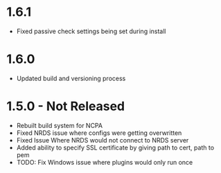 1.6.1
==================
- Fixed passive check settings being set during install

1.6.0
==================
- Updated build and versioning process


1.5.0 - Not Released
==================
- Rebuilt build system for NCPA
- Fixed NRDS issue where configs were getting overwritten
- Fixed Issue Where NRDS would not connect to NRDS server
- Added ability to specify SSL certificate by giving path to cert, path to pem
- TODO: Fix Windows issue where plugins would only run once
